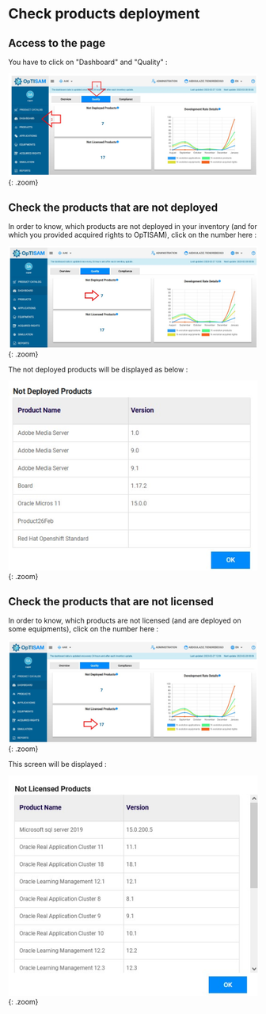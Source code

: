 <link rel="stylesheet" href="../../../css/enlargeImage.css" />

# Check products deployment

## Access to the page

You have to click on "Dashboard" and "Quality" : 

![select APM](../../img/exploring/checkProdDeployment1.jpg){: .zoom}

## Check the products that are not deployed

In order to know, which products are not deployed in your inventory (and for which you provided acquired rights to OpTISAM), click on the number here :  

![select APM](../../img/exploring/checkProdDeployment2.jpg){: .zoom}

The not deployed products will be displayed as below : 

![select APM](../../img/exploring/checkProdDeployment3.jpg){: .zoom}

## Check the products that are not licensed

In order to know, which products are not licensed (and are deployed on some equipments), click on the number here :  

![select APM](../../img/exploring/checkProdDeployment4.jpg){: .zoom}

This screen will be displayed : 

![select APM](../../img/exploring/checkProdDeployment5.jpg){: .zoom}

<script src="../../../js/zoomImage.js"></script>